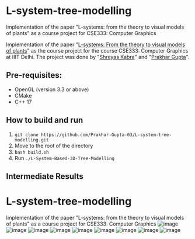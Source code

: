 # L-system-tree-modelling
Implementation of the paper "L-systems: from the theory to visual models of plants" as a course project for CSE333: Computer Graphics

Implementation of the paper "[L-systems: From the theory to visual models of plants](http://algorithmicbotany.org/papers/l-sys.csiro96.pdf)" as the course project for the course CSE333: Computer Graphics at IIIT Delhi. The project was done by "[Shreyas Kabra](https://github.com/shreyas21563/)" and "[Prakhar Gupta](https://github.com/Prakhar-Gupta-03/)".

## Pre-requisites: 
* OpenGL (version 3.3 or above)
* CMake
* C++ 17

## How to build and run 
1. `git clone https://github.com/Prakhar-Gupta-03/L-system-tree-modelling.git`
2. Move to the root of the directory 
3. `bash build.sh`
4. Run `./L-System-Based-3D-Tree-Modelling`

## Intermediate Results

# L-system-tree-modelling
Implementation of the paper "L-systems: from the theory to visual models of plants" as a course project for CSE333: Computer Graphics
![image](https://github.com/Prakhar-Gupta-03/L-system-tree-modelling/assets/108022785/be6dc62d-e62f-4c16-bbb0-c37ab8e67c63)
![image](https://github.com/Prakhar-Gupta-03/L-system-tree-modelling/assets/108022785/a7f8fafa-77e2-4fad-a987-5647f6a0ef01)
![image](https://github.com/Prakhar-Gupta-03/L-system-tree-modelling/assets/108022785/babbe814-8c62-4e9e-9c45-ea738947b8bf)
![image](https://github.com/Prakhar-Gupta-03/L-system-tree-modelling/assets/108022785/201822da-ba21-43c7-bcf8-d986347b1967)
![image](https://github.com/Prakhar-Gupta-03/L-system-tree-modelling/assets/108022785/21f8819b-9e06-4c2f-8b39-c44d48af954f)
![image](https://github.com/Prakhar-Gupta-03/L-system-tree-modelling/assets/108022785/4e68eca1-94ee-41d6-b57c-458da2216ca8)
![image](https://github.com/Prakhar-Gupta-03/L-system-tree-modelling/assets/108022785/69175db5-7a5a-4f11-a38e-e2ee425f9e12)
![image](https://github.com/Prakhar-Gupta-03/L-system-tree-modelling/assets/108022785/2cee3f17-851c-4c91-ae89-3b47886b53e9)
![image](https://github.com/Prakhar-Gupta-03/L-system-tree-modelling/assets/108022785/ad80fd74-b7fe-452a-8ae0-3569eb34dd61)


<!-- ![image](https://github.com/Prakhar-Gupta-03/L-system-tree-modelling/assets/108022785/96a1b434-2a41-445d-a04e-070a7de3210a)
![image](https://github.com/Prakhar-Gupta-03/L-system-tree-modelling/assets/108022785/ee5444d5-4106-4e36-8e00-9554cafe063f)
![image](https://github.com/Prakhar-Gupta-03/L-system-tree-modelling/assets/108022785/02e2dfc1-a1c9-4aa4-a7c3-560aa353f4c7) -->
